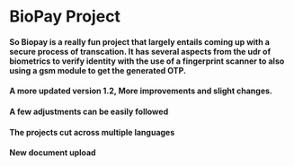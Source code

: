 # BioPay Project
#### So Biopay is a really fun project that largely entails coming up with a secure process of transcation. It has several aspects from the udr of biometrics to verify identity with the use of a fingerprint scanner to also using a gsm module to get the generated OTP. 
#### A more updated version 1.2, More improvements and slight changes. 
#### A few adjustments can be easily followed
#### The projects cut across multiple languages 
#### New document upload
#### 

